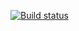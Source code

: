 [![Build status](https://ci.appveyor.com/api/projects/status/0m3npfiatgo4g6eb?svg=true)](https://ci.appveyor.com/project/JulietteT/sel-rgp9u)
